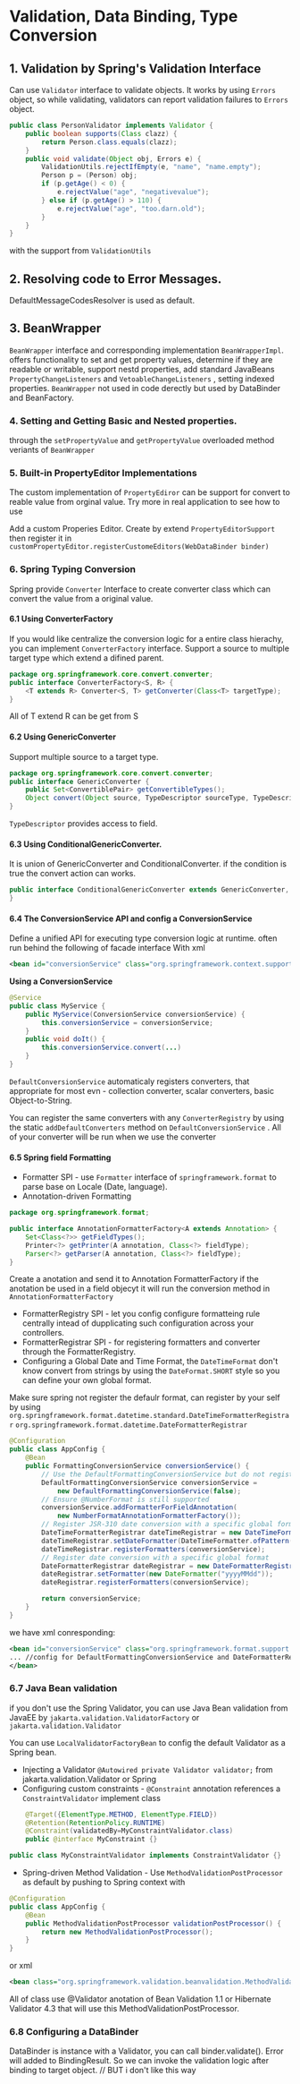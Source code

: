 # Validation, Data Binding, Type Conversion
## 1. Validation by Spring's Validation Interface
Can use ``Validator`` interface to validate objects. It works by using ``Errors`` object, so while validating, validators can report validation failures to ``Errors`` object.
```java
public class PersonValidator implements Validator {
    public boolean supports(Class clazz) {
        return Person.class.equals(clazz);
    }
    public void validate(Object obj, Errors e) {
        ValidationUtils.rejectIfEmpty(e, "name", "name.empty");
        Person p = (Person) obj;
        if (p.getAge() < 0) {
            e.rejectValue("age", "negativevalue");
        } else if (p.getAge() > 110) {
            e.rejectValue("age", "too.darn.old");
        }
    }
}
```
with the support from ``ValidationUtils``
## 2. Resolving code to Error Messages.
DefaultMessageCodesResolver is used as default.
## 3. BeanWrapper
``BeanWrapper`` interface  and corresponding implementation ``BeanWrapperImpl``.
offers functionality to set and get property values, determine if they are readable or writable, support nestd properties, add standard JavaBeans ``PropertyChangeListeners`` and ``VetoableChangeListeners`` , setting indexed properties. ``BeanWrapper`` not used in code derectly but used by DataBinder and BeanFactory.

### 4. Setting and Getting Basic and Nested properties.
through the ``setPropertyValue`` and ``getPropertyValue`` overloaded method veriants of ``BeanWrapper``
### 5. Built-in PropertyEditor Implementations
The custom implementation of ``PropertyEdiror`` can be support for convert to reable value from orginal value.
Try more in real application to see how to use

Add a custom Properies Editor.
Create by extend ``PropertyEditorSupport`` then register it in ``customPropertyEditor.registerCustomeEditors(WebDataBinder binder)``
### 6. Spring Typing Conversion
Spring provide ``Converter`` Interface to create converter class which can convert the value from a original value.

#### 6.1 Using ConverterFactory
If you would like centralize the conversion logic for a entire class hierachy, you can implement ``ConverterFactory`` interface.
Support a source to multiple target type which extend a difined parent.
```java
package org.springframework.core.convert.converter;
public interface ConverterFactory<S, R> {
    <T extends R> Converter<S, T> getConverter(Class<T> targetType);
}
```
All of T extend R can be get from S
#### 6.2 Using GenericConverter
Support multiple source to a target type.
```java
package org.springframework.core.convert.converter;
public interface GenericConverter {
    public Set<ConvertiblePair> getConvertibleTypes();
    Object convert(Object source, TypeDescriptor sourceType, TypeDescriptor targetType);
}
```
``TypeDescriptor`` provides access to field.

#### 6.3 Using ConditionalGenericConverter.
It is union of GenericConverter and ConditionalConverter. if the condition is true the convert action can works.
```java
public interface ConditionalGenericConverter extends GenericConverter, ConditionalConverter {
}
```
#### 6.4 The ConversionService API and config a ConversionService
 Define a unified API for executing type conversion logic at runtime. often run behind the following of facade interface
With xml
```xml
<bean id="conversionService" class="org.springframework.context.support.ConversionServiceFactoryBean"/>
```
**Using a ConversionService**
```java
@Service
public class MyService {
    public MyService(ConversionService conversionService) {
        this.conversionService = conversionService;
    }
    public void doIt() {
        this.conversionService.convert(...)
    }
}
```
``DefaultConversionService`` automaticaly registers converters, that appropriate for most evn - collection converter, scalar converters, basic Object-to-String.

You can register the same converters with any ``ConverterRegistry`` by using the static ``addDefaultConverters`` method on ``DefaultConversionService`` . All of your converter will be run when we use the converter

#### 6.5 Spring field Formatting
- Formatter SPI - use ``Formatter`` interface of ``springframework.format`` to parse base on Locale (Date, language).
- Annotation-driven Formatting

```java
package org.springframework.format;

public interface AnnotationFormatterFactory<A extends Annotation> {
    Set<Class<?>> getFieldTypes();
    Printer<?> getPrinter(A annotation, Class<?> fieldType);
    Parser<?> getParser(A annotation, Class<?> fieldType);
}
```
Create a anotation and send it to Annotation FormatterFactory if the anotation be used in a field objecyt it will run the conversion method in ``AnnotationFormatterFactory``

- FormatterRegistry SPI - let you config configure formatteing rule centrally intead of dupplicating such configuration across your controllers.
- FormatterRegistrar SPI - for registering formatters and converter through the FormatterRegistry.
- Configuring a Global Date and Time Format, the ``DateTimeFormat`` don't know convert from strings by using the ``DateFormat.SHORT`` style so you can define your own global format.

Make sure spring not register the defaulr format, can register by your self by using
``org.springframework.format.datetime.standard.DateTimeFormatterRegistrar``
``org.springframework.format.datetime.DateFormatterRegistrar``
```java
@Configuration
public class AppConfig {
    @Bean
    public FormattingConversionService conversionService() {
        // Use the DefaultFormattingConversionService but do not register defaults
        DefaultFormattingConversionService conversionService =
            new DefaultFormattingConversionService(false);
        // Ensure @NumberFormat is still supported
        conversionService.addFormatterForFieldAnnotation(
            new NumberFormatAnnotationFormatterFactory());
        // Register JSR-310 date conversion with a specific global format
        DateTimeFormatterRegistrar dateTimeRegistrar = new DateTimeFormatterRegistrar();
        dateTimeRegistrar.setDateFormatter(DateTimeFormatter.ofPattern("yyyyMMdd"));
        dateTimeRegistrar.registerFormatters(conversionService);
        // Register date conversion with a specific global format
        DateFormatterRegistrar dateRegistrar = new DateFormatterRegistrar();
        dateRegistrar.setFormatter(new DateFormatter("yyyyMMdd"));
        dateRegistrar.registerFormatters(conversionService);

        return conversionService;
    }
}
```
we have xml conresponding:
```xml
<bean id="conversionService" class="org.springframework.format.support.FormattingConversionServiceFactoryBean">
... //config for DefaultFormattingConversionService and DateFormatterRegistrar
</bean>
```
### 6.7 Java Bean validation
if you don't use the Spring Validator, you can use Java Bean validation from JavaEE
by ``jakarta.validation.ValidatorFactory`` or ``jakarta.validation.Validator``

You can use ``LocalValidatorFactoryBean`` to config the default Validator as a Spring bean.

- Injecting a Validator ``@Autowired private Validator validator;`` from jakarta.validation.Validator or Spring
- Configuring custom constraints - ``@Constraint`` annotation references a ``ConstraintValidator`` implement class
```java
    @Target({ElementType.METHOD, ElementType.FIELD})
    @Retention(RetentionPolicy.RUNTIME)
    @Constraint(validatedBy=MyConstraintValidator.class)
    public @interface MyConstraint {}
```
```java
public class MyConstraintValidator implements ConstraintValidator {}
```
  - Spring-driven Method Validation - Use ``MethodValidationPostProcessor`` as default by pushing to Spring context with 
```java
@Configuration
public class AppConfig {
    @Bean
    public MethodValidationPostProcessor validationPostProcessor() {
        return new MethodValidationPostProcessor();
    }
}
```
or xml
```xml
<bean class="org.springframework.validation.beanvalidation.MethodValidationPostProcessor"/>
```
All of class use @Validator anotation of Bean Validation 1.1 or Hibernate Validator 4.3 that will use this MethodValidationPostProcessor.

### 6.8 Configuring a DataBinder
DataBinder is instance with a Validator, you can call binder.validate(). Error will added to BindingResult. So we can invoke the validation logic after binding to target object. // BUT i don't like this way


